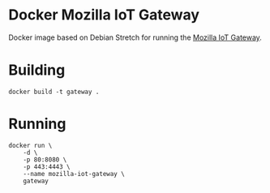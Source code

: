 # Docker Mozilla IoT Gateway

Docker image based on Debian Stretch for running the [Mozilla IoT Gateway](https://github.com/mozilla-iot/gateway).

# Building

```
docker build -t gateway .
```

# Running

```
docker run \
    -d \
    -p 80:8080 \
    -p 443:4443 \
    --name mozilla-iot-gateway \
    gateway
```
